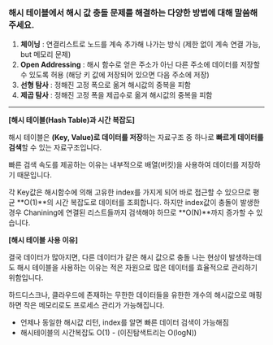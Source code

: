 ### 해시 테이블에서 해시 값 충돌 문제를 해결하는 다양한 방법에 대해 말씀해 주세요.

1. **체이닝** : 연결리스트로 노드를 계속 추가해 나가는 방식 (제한 없이 계속 연결 가능, but 메모리 문제)
2. **Open Addressing** : 해시 함수로 얻은 주소가 아닌 다른 주소에 데이터를 저장할 수 있도록 허용 (해당 키 값에 저장되어 있으면 다음 주소에 저장)
3. **선형 탐사** : 정해진 고정 폭으로 옮겨 해시값의 중복을 피함
4. **제곱 탐사** : 정해진 고정 폭을 제곱수로 옮겨 해시값의 중복을 피함

---

**[해시 테이블(Hash Table)과 시간 복잡도]**

해시 테이블은 **(Key, Value)로 데이터를 저장**하는 자료구조 중 하나로 **빠르게 데이터를 검색**할 수 있는 자료구조입니다.

빠른 검색 속도를 제공하는 이유는 내부적으로 배열(버킷)을 사용하여 데이터를 저장하기 때문입니다.

각 Key값은 해시함수에 의해 고유한 index를 가지게 되어 바로 접근할 수 있으므로 평균 **O(1)**의 시간 복잡도로 데이터를 조회합니다. 하지만 index값이 충돌이 발생한 경우 Chanining에 연결된 리스트들까지 검색해야 하므로 **O(N)**까지 증가할 수 있습니다.


**[해시 테이블 사용 이유]**

결국 데이터가 많아지면, 다른 데이터가 같은 해시 값으로 충돌 나는 현상이 발생하는데도 해시 테이블을 사용하는 이유는 적은 자원으로 많은 데이터를 효율적으로 관리하기 위함입니다.

하드디스크나, 클라우드에 존재하는 무한한 데이터들을 유한한 개수의 해시값으로 매핑하면 작은 메모리로도 프로세스 관리가 가능해집니다.

- 언제나 동일한 해시값 리턴, index를 알면 빠른 데이터 검색이 가능해짐
- 해시테이블의 시간복잡도 O(1) - (이진탐색트리는 O(logN))
